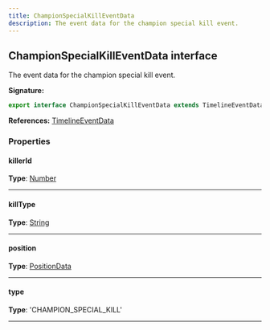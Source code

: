```yaml
---
title: ChampionSpecialKillEventData
description: The event data for the champion special kill event.
---
```


## ChampionSpecialKillEventData interface

The event data for the champion special kill event.

**Signature:**

```ts
export interface ChampionSpecialKillEventData extends TimelineEventData 
```

**References:** [TimelineEventData](/api/TimelineEventData.md)

### Properties

#### killerId



**Type**: [Number](https://developer.mozilla.org/en-US/docs/Web/JavaScript/Reference/Global_Objects/Number)

---

#### killType



**Type**: [String](https://developer.mozilla.org/en-US/docs/Web/JavaScript/Reference/Global_Objects/String)

---

#### position



**Type**: [PositionData](/api/PositionData.md)

---

#### type



**Type**: 'CHAMPION_SPECIAL_KILL'

---


